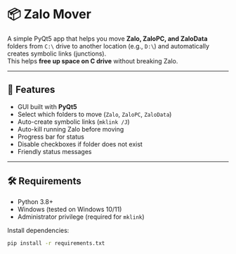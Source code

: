 # 📦 Zalo Mover

A simple PyQt5 app that helps you move **Zalo, ZaloPC, and ZaloData** folders from `C:\` drive to another location (e.g., `D:\`) and automatically creates symbolic links (junctions).  
This helps **free up space on C drive** without breaking Zalo.

---

## 🚀 Features

- GUI built with **PyQt5**
- Select which folders to move (`Zalo`, `ZaloPC`, `ZaloData`)
- Auto-create symbolic links (`mklink /J`)
- Auto-kill running Zalo before moving
- Progress bar for status
- Disable checkboxes if folder does not exist
- Friendly status messages

---

## 🛠 Requirements

- Python 3.8+
- Windows (tested on Windows 10/11)
- Administrator privilege (required for `mklink`)

Install dependencies:

```bash
pip install -r requirements.txt
```
